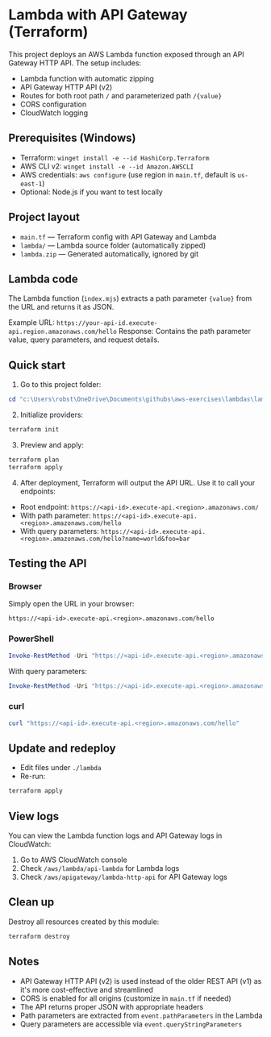 # Lambda with API Gateway (Terraform)

This project deploys an AWS Lambda function exposed through an API Gateway HTTP API. The setup includes:

- Lambda function with automatic zipping
- API Gateway HTTP API (v2)
- Routes for both root path `/` and parameterized path `/{value}`
- CORS configuration
- CloudWatch logging

## Prerequisites (Windows)

- Terraform: `winget install -e --id HashiCorp.Terraform`
- AWS CLI v2: `winget install -e --id Amazon.AWSCLI`
- AWS credentials: `aws configure` (use region in `main.tf`, default is `us-east-1`)
- Optional: Node.js if you want to test locally

## Project layout

- `main.tf` — Terraform config with API Gateway and Lambda
- `lambda/` — Lambda source folder (automatically zipped)
- `lambda.zip` — Generated automatically, ignored by git

## Lambda code

The Lambda function (`index.mjs`) extracts a path parameter `{value}` from the URL and returns it as JSON.

Example URL: `https://your-api-id.execute-api.region.amazonaws.com/hello`
Response: Contains the path parameter value, query parameters, and request details.

## Quick start

1) Go to this project folder:

```powershell
cd "c:\Users\robst\OneDrive\Documents\githubs\aws-exercises\lambdas\lambda-api-terraform"
```

2) Initialize providers:

```powershell
terraform init
```

3) Preview and apply:

```powershell
terraform plan
terraform apply
```

4) After deployment, Terraform will output the API URL. Use it to call your endpoints:

- Root endpoint: `https://<api-id>.execute-api.<region>.amazonaws.com/`
- With path parameter: `https://<api-id>.execute-api.<region>.amazonaws.com/hello`
- With query parameters: `https://<api-id>.execute-api.<region>.amazonaws.com/hello?name=world&foo=bar`

## Testing the API

### Browser

Simply open the URL in your browser:
```
https://<api-id>.execute-api.<region>.amazonaws.com/hello
```

### PowerShell

```powershell
Invoke-RestMethod -Uri "https://<api-id>.execute-api.<region>.amazonaws.com/hello"
```

With query parameters:
```powershell
Invoke-RestMethod -Uri "https://<api-id>.execute-api.<region>.amazonaws.com/hello?name=world"
```

### curl

```powershell
curl "https://<api-id>.execute-api.<region>.amazonaws.com/hello"
```

## Update and redeploy

- Edit files under `./lambda`
- Re-run:

```powershell
terraform apply
```

## View logs

You can view the Lambda function logs and API Gateway logs in CloudWatch:

1. Go to AWS CloudWatch console
2. Check `/aws/lambda/api-lambda` for Lambda logs
3. Check `/aws/apigateway/lambda-http-api` for API Gateway logs

## Clean up

Destroy all resources created by this module:

```powershell
terraform destroy
```

## Notes

- API Gateway HTTP API (v2) is used instead of the older REST API (v1) as it's more cost-effective and streamlined
- CORS is enabled for all origins (customize in `main.tf` if needed)
- The API returns proper JSON with appropriate headers
- Path parameters are extracted from `event.pathParameters` in the Lambda
- Query parameters are accessible via `event.queryStringParameters`
